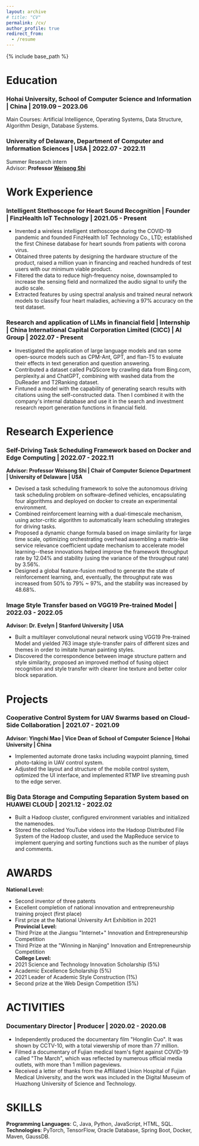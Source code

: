 ```yaml
---
layout: archive
# title: "CV"
permalink: /cv/
author_profile: true
redirect_from:
  - /resume
---
```


{% include base_path %}

# Education
### Hohai University, School of Computer Science and Information **| China | 2019.09 – 2023.06**
Main Courses: Artificial Intelligence, Operating Systems, Data Structure, Algorithm Design, Database Systems.
### University of Delaware, Department of Computer and Information Sciences | USA | 2022.07 - 2022.11
Summer Research intern  
Advisor: **Professor [Weisong Shi](http://weisongshi.org)**  

# Work Experience
### Intelligent Stethoscope for Heart Sound Recognition | Founder | FinzHealth IoT Technology | 2021.05 - Present  
  - Invented a wireless intelligent stethoscope during the COVID-19 pandemic and founded FinzHealth IoT Technology Co., LTD; established the first Chinese database for heart sounds from patients with corona virus.
  - Obtained three patents by designing the hardware structure of the product, raised a million yuan in financing and reached hundreds of test users with our minimum viable product.
  - Filtered the data to reduce high-frequency noise, downsampled to increase the sensing field and normalized the audio signal to unify the audio scale.
  - Extracted features by using spectral analysis and trained neural network models to classify four heart maladies, achieving a 97% accuracy on the test dataset.  

### Research and application of LLMs in financial field | Internship | China International Capital Corporation Limited (CICC) | AI Group | 2022.07 - Present
  - Investigated the application of large language models and ran some open-source models such as CPM-Ant, GPT, and flan-T5 to evaluate their effects in text generation and question answering.
  - Contributed a dataset called PsQScore by crawling data from Bing.com, perplexity.ai and ChatGPT, combining with washed data from the DuReader and T2Ranking dataset.  
  - Fintuned a model with the capability of generating search results with citations using the self-constructed data. Then I combined it with the company's internal database and use it in the search and investment research report generation functions in financial field.

# Research Experience
### Self-Driving Task Scheduling Framework based on Docker and Edge Computing | 2022.07 - 2022.11  
  **Advisor: Professor Weisong Shi | Chair of Computer Science Department | University of Delaware | USA**
  - Devised a task scheduling framework to solve the autonomous driving task scheduling problem on software-defined vehicles, encapsulating four algorithms and deployed on docker to create an experimental environment.
  - Combined reinforcement learning with a dual-timescale mechanism, using actor-critic algorithm to automatically learn scheduling strategies for driving tasks.
  - Proposed a dynamic change formula based on image similarity for large time scale, optimizing orchestrating overhead assembling a matrix-like service relevance coefficient update mechanism to accelerate model learning--these innovations helped improve the framework throughput rate by 12.04% and stability (using the variance of the throughput rate) by 3.56%.
  - Designed a global feature-fusion method to generate the state of reinforcement learning, and, eventually, the throughput rate was increased from 50% to 79% ~ 97%, and the stability was increased by 48.68%.  

### Image Style Transfer based on VGG19 Pre-trained Model | 2022.03 - 2022.05  
  **Advisor: Dr. Evelyn | Stanford University | USA**
  - Built a multilayer convolutional neural network using VGG19 Pre-trained Model and yielded 763 image style-transfer pairs of different sizes and themes in order to imitate human painting styles.
  - Discovered the correspondence between image structure pattern and style similarity, proposed an improved method of fusing object recognition and style transfer with clearer line texture and better color block separation.

# Projects
### Cooperative Control System for UAV Swarms based on Cloud-Side Collaboration | 2021.07 - 2021.09   
  **Advisor: Yingchi Mao | Vice Dean of School of Computer Science | Hohai University | China**
  - Implemented automate drone tasks including waypoint planning, timed photo-taking in UAV control system.
  - Adjusted the layout and structure of the mobile control system, optimized the UI interface, and implemented RTMP live streaming push to the edge server.  

### Big Data Storage and Computing Separation System based on HUAWEI CLOUD | 2021.12 - 2022.02
  - Built a Hadoop cluster, configured environment variables and initialized the namenodes.  
  - Stored the collected YouTube videos into the Hadoop Distributed File System of the Hadoop cluster, and used the MapReduce service to implement querying and sorting functions such as the number of plays and comments.

# AWARDS
**National Level:**
  - Second inventor of three patents
  - Excellent completion of national innovation and entrepreneurship training project (first place)
  - First prize at the National University Art Exhibition in 2021  
**Provincial Level:**
  - Third Prize at the Jiangsu "Internet+" Innovation and Entrepreneurship Competition
  - Third Prize at the "Winning in Nanjing" Innovation and Entrepreneurship Competition  
**College Level:**
  - 2021 Science and Technology Innovation Scholarship (5%)
  - Academic Excellence Scholarship (5%)
  - 2021 Leader of Academic Style Construction (1%)
  - Second prize at the Web Design Competition (5%)

# ACTIVITIES
### Documentary Director | Producer | 2020.02 - 2020.08
  - Independently produced the documentary film "Honglin Cuo". It was shown by CCTV-10, with a total viewership of more than 77 million.
  - Filmed a documentary of Fujian medical team's fight against COVID-19 called "The March", which was reflected by numerous official media outlets, with more than 1 million pageviews.
  - Received a letter of thanks from the Affiliated Union Hospital of Fujian Medical University, and the work was included in the Digital Museum of Huazhong University of Science and Technology.

# SKILLS
**Programming Languages**: C, Java, Python, JavaScript, HTML, SQL.   
**Technologies**: PyTorch, TensorFlow, Oracle Database, Spring Boot, Docker, Maven, GaussDB.

<!-- 
Publications
======
  <ul>{% for post in site.publications %}
    {% include archive-single-cv.html %}
  {% endfor %}</ul>
  
Talks
======
  <ul>{% for post in site.talks %}
    {% include archive-single-talk-cv.html %}
  {% endfor %}</ul>
  
Teaching
======
  <ul>{% for post in site.teaching %}
    {% include archive-single-cv.html %}
  {% endfor %}</ul>
  
Service and leadership
======
* Currently signed in to 43 different slack teams -->
